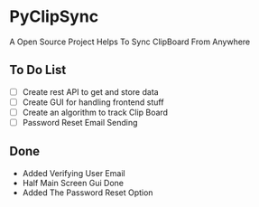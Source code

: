 # PyClipSync

A Open Source Project Helps To Sync ClipBoard From Anywhere

## To Do List

- [ ] Create rest API to get and store data
- [ ] Create GUI for handling frontend stuff
- [ ] Create an algorithm to track Clip Board
- [ ] Password Reset Email Sending

## Done
- Added Verifying User Email
- Half Main Screen Gui Done
- Added The Password Reset Option
